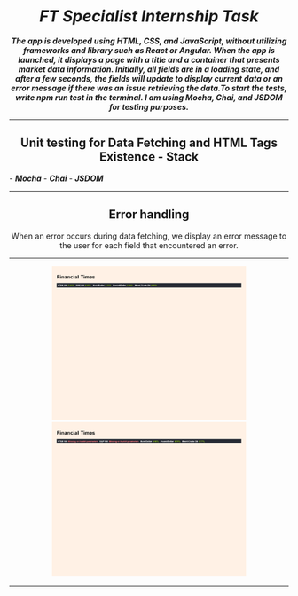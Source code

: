 <h1 align="center"><i> FT Specialist Internship Task</i></h1>

**_<p align="center">The app is developed using HTML, CSS, and JavaScript, without utilizing frameworks and library such as React or Angular. When the app is launched, it displays a page with a title and a container that presents market data information. Initially, all fields are in a loading state, and after a few seconds, the fields will update to display current data or an error message if there was an issue retrieving the data.To start the tests, write npm run test in the terminal. I am using Mocha, Chai, and JSDOM for testing purposes.</p>_**

<hr/>
<h2 align="center">Unit testing for Data Fetching and HTML Tags Existence - Stack </h2>
- <i><b>Mocha</b></i>
- <i><b>Chai</b></i>
- <i><b>JSDOM</b></i>
<hr/>
<h2 align="center">Error handling</h2>
<p align="center">When an error occurs during data fetching, we display an error message to the user for each field that encountered an error.</p>
<hr/>
<p align="center">
  <img src="./images/image.png" width="350" title="hover text">
  <img src="./images/error-image.png" width="350" title="hover text">
  
</p>
<hr/>
